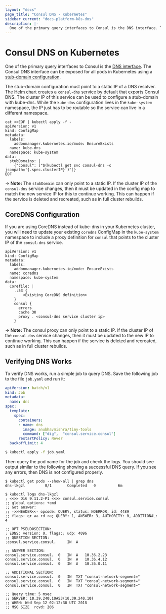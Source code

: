 ```yaml
---
layout: "docs"
page_title: "Consul DNS - Kubernetes"
sidebar_current: "docs-platform-k8s-dns"
description: |-
  One of the primary query interfaces to Consul is the DNS interface. The Consul DNS interface can be exposed for all pods in Kubernetes using a stub-domain configuration.
---
```


# Consul DNS on Kubernetes

One of the primary query interfaces to Consul is the
[DNS interface](/docs/agent/dns.html). The Consul DNS interface can be
exposed for all pods in Kubernetes using a
[stub-domain configuration](https://kubernetes.io/docs/tasks/administer-cluster/dns-custom-nameservers/#configure-stub-domain-and-upstream-dns-servers).

The stub-domain configuration must point to a static IP of a DNS resolver.
The [Helm chart](/docs/platform/k8s/helm.html) creates a `consul-dns` service
by default that exports Consul DNS. The cluster IP of this service can be used
to configure a stub-domain with kube-dns. While the `kube-dns` configuration
lives in the `kube-system` namespace, the IP just has to be routable so the
service can live in a different namespace.

```
cat <<EOF | kubectl apply -f -
apiVersion: v1
kind: ConfigMap
metadata:
  labels:
    addonmanager.kubernetes.io/mode: EnsureExists
  name: kube-dns
  namespace: kube-system
data:
  stubDomains: |
    {"consul": ["$(kubectl get svc consul-dns -o jsonpath='{.spec.clusterIP}')"]}
EOF
```

-> **Note:** The `stubDomain` can only point to a static IP. If the cluster IP
of the `consul-dns` service changes, then it must be updated in the config map to 
match the new service IP for this to continue
working. This can happen if the service is deleted and recreated, such as
in full cluster rebuilds.

## CoreDNS Configuration

If you are using CoreDNS instead of kube-dns in your Kubernetes cluster, you will
need to update your existing `coredns` ConfigMap in the `kube-system` namespace to
include a proxy definition for `consul` that points to the cluster IP of the 
`consul-dns` service.

```
apiVersion: v1
kind: ConfigMap
metadata:
  labels:
    addonmanager.kubernetes.io/mode: EnsureExists
  name: coredns
  namespace: kube-system
data:
  Corefile: |
    .:53 {
        <Existing CoreDNS definition>
    }
    consul {
      errors
      cache 30
      proxy . <consul-dns service cluster ip>
    }
```

-> **Note:** The consul proxy can only point to a static IP. If the cluster IP
of the `consul-dns` service changes, then it must be updated to the new IP to continue
working. This can happen if the service is deleted and recreated, such as
in full cluster rebuilds.

## Verifying DNS Works

To verify DNS works, run a simple job to query DNS. Save the following
job to the file `job.yaml` and run it:

```yaml
apiVersion: batch/v1
kind: Job
metadata:
  name: dns
spec:
  template:
    spec:
      containers:
      - name: dns
        image: anubhavmishra/tiny-tools
        command: ["dig",  "consul.service.consul"]
      restartPolicy: Never
  backoffLimit: 4
```

```sh
$ kubectl apply -f job.yaml
```

Then query the pod name for the job and check the logs. You should see
output similar to the following showing a successful DNS query. If you see
any errors, then DNS is not configured properly.

```
$ kubectl get pods --show-all | grep dns
dns-lkgzl         0/1       Completed   0          6m

$ kubectl logs dns-lkgzl
; <<>> DiG 9.11.2-P1 <<>> consul.service.consul
;; global options: +cmd
;; Got answer:
;; ->>HEADER<<- opcode: QUERY, status: NOERROR, id: 4489
;; flags: qr aa rd ra; QUERY: 1, ANSWER: 3, AUTHORITY: 0, ADDITIONAL: 4

;; OPT PSEUDOSECTION:
; EDNS: version: 0, flags:; udp: 4096
;; QUESTION SECTION:
;consul.service.consul.		IN	A

;; ANSWER SECTION:
consul.service.consul.	0	IN	A	10.36.2.23
consul.service.consul.	0	IN	A	10.36.4.12
consul.service.consul.	0	IN	A	10.36.0.11

;; ADDITIONAL SECTION:
consul.service.consul.	0	IN	TXT	"consul-network-segment="
consul.service.consul.	0	IN	TXT	"consul-network-segment="
consul.service.consul.	0	IN	TXT	"consul-network-segment="

;; Query time: 5 msec
;; SERVER: 10.39.240.10#53(10.39.240.10)
;; WHEN: Wed Sep 12 02:12:30 UTC 2018
;; MSG SIZE  rcvd: 206
```
